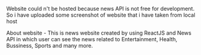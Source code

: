
Website could n't be hosted because news API is not free for development. So i have uploaded some screenshot of website that i have taken from local host


About website - This is news website created by using ReactJS and News API in which user can see the news related to Entertainment, Health, Bussiness, Sports and many more.
